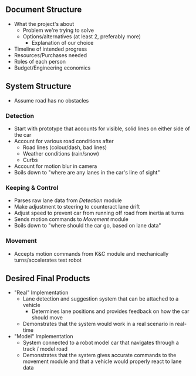## Document Structure

* What the project's about
	* Problem we're trying to solve
	* Options/alternatives (at least 2, preferably more)
		* Explanation of our choice
* Timeline of intended progress
* Resources/Purchases needed
* Roles of each person
* Budget/Engineering economics

## System Structure

* Assume road has no obstacles
### Detection
* Start with prototype that accounts for visible, solid lines on either side of the car
* Account for various road conditions after
	* Road lines (colour/dash, bad lines)
	* Weather conditions (rain/snow)
	* Curbs
* Account for motion blur in camera
* Boils down to "where are any lanes in the car's line of sight"

### Keeping & Control
* Parses raw lane data from *Detection* module
* Make adjustment to steering to counteract lane drift
* Adjust speed to prevent car from running off road from inertia at turns
* Sends motion commands to *Movement* module
* Boils down to "where should the car go, based on lane data"

### Movement
* Accepts motion commands from K&C module and mechanically turns/accelerates test robot

## Desired Final Products

* "Real" Implementation
	* Lane detection and suggestion system that can be attached to a vehicle
		* Determines lane positions and provides feedback on how the car should move
	* Demonstrates that the system would work in a real scenario in real-time
* "Model" Implementation
	* System connected to a robot model car that navigates through a track / model road
	* Demonstrates that the system gives accurate commands to the movement module and that a vehicle would properly react to lane data